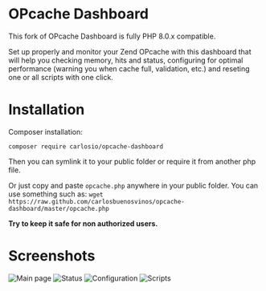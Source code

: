 OPcache Dashboard
=================
This fork of OPcache Dashboard is fully PHP 8.0.x compatible.

Set up properly and monitor your Zend OPcache with this dashboard that will help you checking memory, hits and status, configuring for optimal performance (warning you when cache full, validation, etc.) and reseting one or all scripts with one click.

Installation
============

Composer installation:
```
composer require carlosio/opcache-dashboard
```
Then you can symlink it to your public folder or require it from another php file.

Or just copy and paste ```opcache.php``` anywhere in your public folder. You can use something such as:
```wget https://raw.github.com/carlosbuenosvinos/opcache-dashboard/master/opcache.php```

**Try to keep it safe for non authorized users.**

Screenshots
===========
![Main page](https://raw.github.com/carlosbuenosvinos/opcache-dashboard/master/thumbnail-1.png)
![Status](https://raw.github.com/carlosbuenosvinos/opcache-dashboard/master/thumbnail-2.png)
![Configuration](https://raw.github.com/carlosbuenosvinos/opcache-dashboard/master/thumbnail-3.png)
![Scripts](https://raw.github.com/carlosbuenosvinos/opcache-dashboard/master/thumbnail-4.png)
